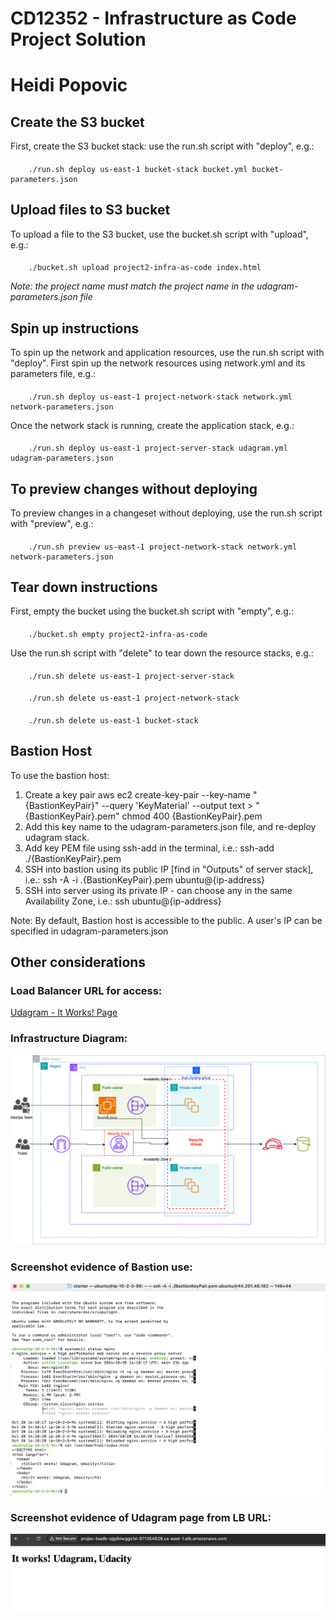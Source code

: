 # CD12352 - Infrastructure as Code Project Solution
# Heidi Popovic

## Create the S3 bucket
First, create the S3 bucket stack: use the run.sh script with "deploy", e.g.:

####
        ./run.sh deploy us-east-1 bucket-stack bucket.yml bucket-parameters.json

## Upload files to S3 bucket
To upload a file to the S3 bucket, use the bucket.sh script with "upload", e.g.:

####
        ./bucket.sh upload project2-infra-as-code index.html

*Note: the project name must match the project name in the udagram-parameters.json file*

## Spin up instructions
To spin up the network and application resources, use the run.sh script with "deploy". First spin up the network resources using network.yml and its parameters file, e.g.:

####
        ./run.sh deploy us-east-1 project-network-stack network.yml network-parameters.json

Once the network stack is running, create the application stack, e.g.:

####
        ./run.sh deploy us-east-1 project-server-stack udagram.yml udagram-parameters.json

## To preview changes without deploying
To preview changes in a changeset without deploying, use the run.sh script with "preview", e.g.:

####
        ./run.sh preview us-east-1 project-network-stack network.yml network-parameters.json


## Tear down instructions
First, empty the bucket using the bucket.sh script with "empty", e.g.:

####
        ./bucket.sh empty project2-infra-as-code

Use the run.sh script with "delete" to tear down the resource stacks, e.g.:

####
        ./run.sh delete us-east-1 project-server-stack

####
        ./run.sh delete us-east-1 project-network-stack

####
        ./run.sh delete us-east-1 bucket-stack

## Bastion Host
To use the bastion host:
1. Create a key pair
aws ec2 create-key-pair --key-name "{BastionKeyPair}" --query 'KeyMaterial' --output text > "{BastionKeyPair}.pem"
chmod 400 {BastionKeyPair}.pem
2. Add this key name to the udagram-parameters.json file, and re-deploy udagram stack.
3. Add key PEM file using ssh-add in the terminal, i.e.:
ssh-add ./{BastionKeyPair}.pem
4. SSH into bastion using its public IP [find in "Outputs" of server stack], i.e.:
ssh -A -i .{BastionKeyPair}.pem ubuntu@{ip-address}
5. SSH into server using its private IP - can choose any in the same Availability Zone, i.e.:
ssh ubuntu@{ip-address}

Note: By default, Bastion host is accessible to the public. A user's IP can be specified in udagram-parameters.json

## Other considerations
### Load Balancer URL for access:  
[Udagram - It Works! Page](loadbalancer.com)   
### Infrastructure Diagram:  
![Infrastructure Diagram](/Project_Infra_Diagram.drawio.png)  
### Screenshot evidence of Bastion use:  
![Screenshot evidence of Bastion use](/Bastion_SSH.png)
### Screenshot evidence of Udagram page from LB URL:   
![Screenshot evidence of Udagram page](/LB_It_Works.png)